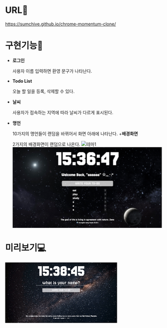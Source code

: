 # URL🔗
<https://sumchive.github.io/chrome-momentum-clone/>

# 구현기능🧠
+ **로그인**

   사용자 이름 입력하면 환영 문구가 나타난다.
+ **Todo List**

   오늘 할 일을 등록, 삭제할 수 있다.
+ **날씨**

  사용자가 접속하는 지역에 따라 날씨가 다르게 표시된다.
+ **명언**

  10가지의 명언들이 랜덤을 바뀌어서 화면 아래에 나타난다.
+**배경화면**

  2가지의 배경화면이 랜덤으로 나온다.
  ![테마1](https://github.com/sumchive/chrome-momentum-clone/blob/main/%E1%84%89%E1%85%B3%E1%84%8F%E1%85%B3%E1%84%85%E1%85%B5%E1%86%AB%E1%84%89%E1%85%A3%E1%86%BA%202024-04-24%20%E1%84%8B%E1%85%A9%E1%84%92%E1%85%AE%203.36.40.png) ![테마2](https://github.com/sumchive/chrome-momentum-clone/blob/main/%E1%84%89%E1%85%B3%E1%84%8F%E1%85%B3%E1%84%85%E1%85%B5%E1%86%AB%E1%84%89%E1%85%A3%E1%86%BA%202024-04-24%20%E1%84%8B%E1%85%A9%E1%84%92%E1%85%AE%203.36.47.png)

# 미리보기💻
![영상](https://github.com/sumchive/chrome-momentum-clone/blob/main/%E1%84%92%E1%85%AA%E1%84%86%E1%85%A7%E1%86%AB%20%E1%84%80%E1%85%B5%E1%84%85%E1%85%A9%E1%86%A8%202024-04-24%20%E1%84%8B%E1%85%A9%E1%84%92%E1%85%AE%203.38.28.gif)
